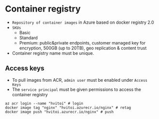 # Container registry

- `Repository of container images` in Azure based on docker registry 2.0
- `SKUs`
  - Basic
  - Standard
  - Premium: public&private endpoints, customer managed key for encryption, 500GB (up to 20TB), geo replication & content trust
- Container registry name must be unique.

## Access keys

- To pull images from ACR, `admin user` must be enabled under `Access Keys`
- The `service principal` must be given permissions to access the container registry

```shell
az acr login --name "hvitoi" # login
docker image tag "nginx" "hvitoi.azurecr.io/nginx" # retag
docker image push "hvitoi.azurecr.io/nginx" # push
```
